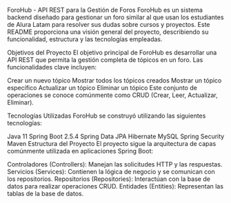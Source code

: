 ForoHub - API REST para la Gestión de Foros
ForoHub es un sistema backend diseñado para gestionar un foro similar al que usan los estudiantes de Alura Latam para resolver sus dudas sobre cursos y proyectos. Este README proporciona una visión general del proyecto, describiendo su funcionalidad, estructura y las tecnologías empleadas.

Objetivos del Proyecto
El objetivo principal de ForoHub es desarrollar una API REST que permita la gestión completa de tópicos en un foro. Las funcionalidades clave incluyen:

Crear un nuevo tópico
Mostrar todos los tópicos creados
Mostrar un tópico específico
Actualizar un tópico
Eliminar un tópico
Este conjunto de operaciones se conoce comúnmente como CRUD (Crear, Leer, Actualizar, Eliminar).

Tecnologías Utilizadas
ForoHub se construyó utilizando las siguientes tecnologías:

Java 11
Spring Boot 2.5.4
Spring Data JPA
Hibernate
MySQL
Spring Security
Maven
Estructura del Proyecto
El proyecto sigue la arquitectura de capas comúnmente utilizada en aplicaciones Spring Boot:

Controladores (Controllers): Manejan las solicitudes HTTP y las respuestas.
Servicios (Services): Contienen la lógica de negocio y se comunican con los repositorios.
Repositorios (Repositories): Interactúan con la base de datos para realizar operaciones CRUD.
Entidades (Entities): Representan las tablas de la base de datos.
